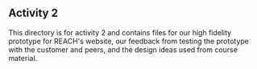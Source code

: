 **Activity 2**
--
This directory is for activity 2 and contains files for our high fidelity prototype for REACH's website, our feedback from testing the prototype with the customer and peers, and the design ideas used from course material.
